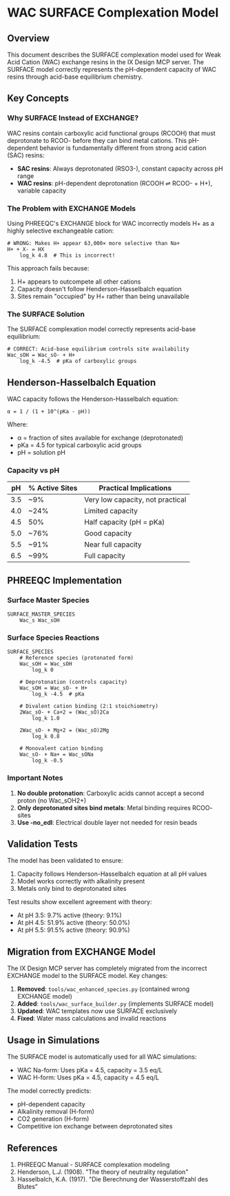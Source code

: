 # WAC SURFACE Complexation Model

## Overview
This document describes the SURFACE complexation model used for Weak Acid Cation (WAC) exchange resins in the IX Design MCP server. The SURFACE model correctly represents the pH-dependent capacity of WAC resins through acid-base equilibrium chemistry.

## Key Concepts

### Why SURFACE Instead of EXCHANGE?
WAC resins contain carboxylic acid functional groups (RCOOH) that must deprotonate to RCOO- before they can bind metal cations. This pH-dependent behavior is fundamentally different from strong acid cation (SAC) resins:

- **SAC resins**: Always deprotonated (RSO3-), constant capacity across pH range
- **WAC resins**: pH-dependent deprotonation (RCOOH ⇌ RCOO- + H+), variable capacity

### The Problem with EXCHANGE Models
Using PHREEQC's EXCHANGE block for WAC incorrectly models H+ as a highly selective exchangeable cation:
```
# WRONG: Makes H+ appear 63,000× more selective than Na+
H+ + X- = HX
    log_k 4.8  # This is incorrect!
```

This approach fails because:
1. H+ appears to outcompete all other cations
2. Capacity doesn't follow Henderson-Hasselbalch equation
3. Sites remain "occupied" by H+ rather than being unavailable

### The SURFACE Solution
The SURFACE complexation model correctly represents acid-base equilibrium:
```
# CORRECT: Acid-base equilibrium controls site availability
Wac_sOH = Wac_sO- + H+
    log_k -4.5  # pKa of carboxylic groups
```

## Henderson-Hasselbalch Equation
WAC capacity follows the Henderson-Hasselbalch equation:

```
α = 1 / (1 + 10^(pKa - pH))
```

Where:
- α = fraction of sites available for exchange (deprotonated)
- pKa = 4.5 for typical carboxylic acid groups
- pH = solution pH

### Capacity vs pH
| pH | % Active Sites | Practical Implications |
|----|----------------|------------------------|
| 3.5 | ~9% | Very low capacity, not practical |
| 4.0 | ~24% | Limited capacity |
| 4.5 | 50% | Half capacity (pH = pKa) |
| 5.0 | ~76% | Good capacity |
| 5.5 | ~91% | Near full capacity |
| 6.5 | ~99% | Full capacity |

## PHREEQC Implementation

### Surface Master Species
```
SURFACE_MASTER_SPECIES
    Wac_s Wac_sOH
```

### Surface Species Reactions
```
SURFACE_SPECIES
    # Reference species (protonated form)
    Wac_sOH = Wac_sOH
        log_k 0

    # Deprotonation (controls capacity)
    Wac_sOH = Wac_sO- + H+
        log_k -4.5  # pKa

    # Divalent cation binding (2:1 stoichiometry)
    2Wac_sO- + Ca+2 = (Wac_sO)2Ca
        log_k 1.0

    2Wac_sO- + Mg+2 = (Wac_sO)2Mg
        log_k 0.8

    # Monovalent cation binding
    Wac_sO- + Na+ = Wac_sONa
        log_k -0.5
```

### Important Notes
1. **No double protonation**: Carboxylic acids cannot accept a second proton (no Wac_sOH2+)
2. **Only deprotonated sites bind metals**: Metal binding requires RCOO- sites
3. **Use -no_edl**: Electrical double layer not needed for resin beads

## Validation Tests
The model has been validated to ensure:
1. Capacity follows Henderson-Hasselbalch equation at all pH values
2. Model works correctly with alkalinity present
3. Metals only bind to deprotonated sites

Test results show excellent agreement with theory:
- At pH 3.5: 9.7% active (theory: 9.1%)
- At pH 4.5: 51.9% active (theory: 50.0%)
- At pH 5.5: 91.5% active (theory: 90.9%)

## Migration from EXCHANGE Model
The IX Design MCP server has completely migrated from the incorrect EXCHANGE model to the SURFACE model. Key changes:

1. **Removed**: `tools/wac_enhanced_species.py` (contained wrong EXCHANGE model)
2. **Added**: `tools/wac_surface_builder.py` (implements SURFACE model)
3. **Updated**: WAC templates now use SURFACE exclusively
4. **Fixed**: Water mass calculations and invalid reactions

## Usage in Simulations
The SURFACE model is automatically used for all WAC simulations:
- WAC Na-form: Uses pKa = 4.5, capacity = 3.5 eq/L
- WAC H-form: Uses pKa = 4.5, capacity = 4.5 eq/L

The model correctly predicts:
- pH-dependent capacity
- Alkalinity removal (H-form)
- CO2 generation (H-form)
- Competitive ion exchange between deprotonated sites

## References
1. PHREEQC Manual - SURFACE complexation modeling
2. Henderson, L.J. (1908). "The theory of neutrality regulation"
3. Hasselbalch, K.A. (1917). "Die Berechnung der Wasserstoffzahl des Blutes"